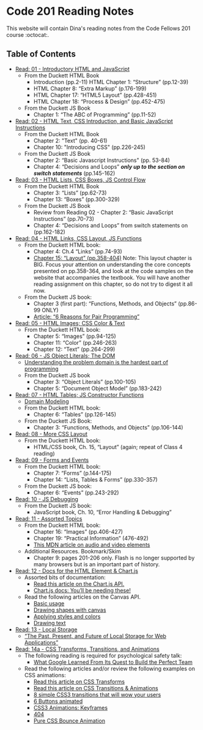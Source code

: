 # Code 201 Reading Notes
This website will contain Dina's reading notes from the Code Fellows 201 course :octocat:. 

## Table of Contents
* [Read: 01 - Introductory HTML and JavaScript](class-01.md)
  - From the Duckett HTML Book
    - Introduction (pp.2-11) HTML Chapter 1: “Structure” (pp.12-39) 
    - HTML Chapter 8: “Extra Markup” (p.176-199)
    - HTML Chapter 17: “HTML5 Layout” (pp.428-451)
    - HTML Chapter 18: “Process & Design” (pp.452-475) 
  - From the Duckett JS Book
    - Chapter 1: “The ABC of Programming” (pp.11-52)
* [Read: 02 - HTML Text, CSS Introduction, and Basic JavaScript Instructions](class-02.md)
  - From the Duckett HTML Book
    - Chapter 2: "Text" (pp. 40-61)
    - Chapter 10: "Introducing CSS" (pp.226-245)
  - From the Duckett JS Book
    - Chapter 2: “Basic Javascript Instructions" (pp. 53-84)
    - Chapter 4: “Decisions and Loops” ***only up to the section on switch statements*** (pp.145-162)
* [Read: 03 - HTML Lists, CSS Boxes, JS Control Flow](class-03.md)
  - From the Duckett HTML Book
    - Chapter 3: “Lists” (pp.62-73)
    - Chapter 13: “Boxes” (pp.300-329)
  - From the Duckett JS Book
    - Review from Reading 02 - Chapter 2: “Basic JavaScript Instructions” (pp.70-73)
    - Chapter 4: “Decisions and Loops” from switch statements on (pp.162-182)
* [Read: 04 - HTML Links, CSS Layout, JS Functions](class-04.md)
  - From the Duckett HTML book:
    - Chapter 4: Ch.4 “Links” (pp.74-93)
    - [Chapter 15: “Layout” (pp.358-404)](http://htmlandcssbook.com/code-samples/chapter-15/)
Note: This layout chapter is BIG. Focus your attention on understanding the core concepts presented on pp.358-364, and look at the code samples on the website that accompanies the textbook. You will have another reading assignment on this chapter, so do not try to digest it all now.
  - From the Duckett JS book:
    - Chapter 3 (first part): “Functions, Methods, and Objects” (pp.86-99 ONLY)
    - [Article: “6 Reasons for Pair Programming”](https://www.codefellows.org/blog/6-reasons-for-pair-programming/)
* [Read: 05 - HTML Images; CSS Color & Text](class-05.md)
  - From the Duckett HTML book:
    - Chapter 5: “Images” (pp.94-125)
    - Chapter 11: “Color” (pp.246-263)
    - Chapter 12: “Text” (pp.264-299)
* [Read: 06 - JS Object Literals; The DOM](#)
  - [Understanding the problem domain is the hardest part of programming](https://simpleprogrammer.com/understanding-the-problem-domain-is-the-hardest-part-of-programming)
  - From the Duckett JS book
    - Chapter 3: “Object Literals” (pp.100-105)
    - Chapter 5: “Document Object Model” (pp.183-242)
* [Read: 07 - HTML Tables; JS Constructor Functions](#)
  - [Domain Modeling](https://github.com/codefellows/domain_modeling#domain-modeling)
  - From the Duckett HTML book:
    - Chapter 6: “Tables” (pp.126-145)
  - From the Duckett JS Book:
    - Chapter 3: “Functions, Methods, and Objects” (pp.106-144)
* [Read: 08 - More CSS Layout](#)
  - From the Duckett HTML book:
    - HTML/CSS book, Ch. 15, “Layout” (again; repeat of Class 4 reading)
* [Read: 09 - Forms and Events](#)
  - From the Duckett HTML book:
    - Chapter 7: “Forms” (p.144-175)
    - Chapter 14: “Lists, Tables & Forms” (pp.330-357)
  - From the Duckett JS book:
    - Chapter 6: “Events” (pp.243-292)
* [Read: 10 - JS Debugging](#)
  - From the Duckett JS book:
    - JavaScript book, Ch. 10, “Error Handling & Debugging”
* [Read: 11 - Assorted Topics](#)
  - From the Duckett HTML book:
    - Chapter 16: “Images” (pp.406-427)
    - Chapter 19: “Practical Information” (476-492)
    - [This MDN article on audio and video elements](https://developer.mozilla.org/en-US/docs/Learn/JavaScript/Client-side_web_APIs/Video_and_audio_APIs)
  - Additional Resources. Bookmark/Skim
    - Chapter 9: pages 201-206 only. Flash is no longer supported by many browsers but is an important part of history.
* [Read: 12 - Docs for the HTML <canvas> Element & Chart.js](#)
  - Assorted bits of documentation:
    - [Read this article on the Chart.js API.](https://www.webdesignerdepot.com/2013/11/easily-create-stunning-animated-charts-with-chart-js/)
    - [Chart.js docs: You’ll be needing these!](https://www.chartjs.org/docs/latest/)
  - Read the following articles on the Canvas API.
    - [Basic usage](https://developer.mozilla.org/en-US/docs/Web/API/Canvas_API/Tutorial/Basic_usage)
    - [Drawing shapes with canvas](https://developer.mozilla.org/en-US/docs/Web/API/Canvas_API/Tutorial/Drawing_shapes)
    - [Applying styles and colors](https://developer.mozilla.org/en-US/docs/Web/API/Canvas_API/Tutorial/Applying_styles_and_colors)
    - [Drawing text](https://developer.mozilla.org/en-US/docs/Web/API/Canvas_API/Tutorial/Drawing_text)
* [Read: 13 - Local Storage](#)
  - [“The Past, Present, and Future of Local Storage for Web Applications”](http://diveinto.html5doctor.com/storage.html)
* [Read: 14a - CSS Transforms, Transitions, and Animations](#)
  - The following reading is required for psychological safety talk:
    - [What Google Learned From Its Quest to Build the Perfect Team](https://www.nytimes.com/2016/02/28/magazine/what-google-learned-from-its-quest-to-build-the-perfect-team.html)
  - Read the following articles and/or review the following examples on CSS animations:
    - [Read this article on CSS Transforms](https://learn.shayhowe.com/advanced-html-css/css-transforms/)
    - [Read this article on CSS Transitions & Animations](https://learn.shayhowe.com/advanced-html-css/transitions-animations/)
    - [8 simple CSS3 transitions that will wow your users](http://www.webdesignerdepot.com/2014/05/8-simple-css3-transitions-that-will-wow-your-users)
    - [6 Buttons animated](https://codepen.io/retyui/pen/ByoaXV)
    - [CSS3 Animations: Keyframes](https://codepen.io/akshaychauhan/pen/oAfae)
    - [404](https://codepen.io/kieranfivestars/pen/MYdQxX)
    - [Pure CSS Bounce Animation](https://codepen.io/dp_lewis/pen/gCfBv)
